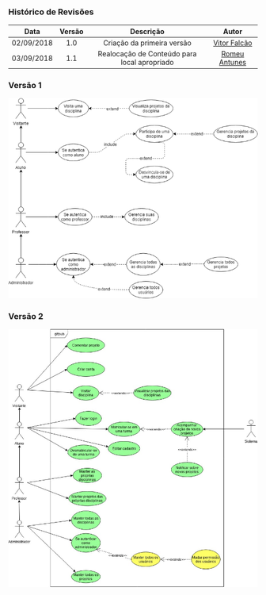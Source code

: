 ### Histórico de Revisões

| Data       | Versão | Descrição            |         Autor             |
|:----------:|:------:|:--------------------:|:-------------------------:|
| 02/09/2018 | 1.0 | Criação da primeira versão  | [Vitor Falcão](https://github.com/vitorfhc) |
| 03/09/2018 | 1.1 | Realocação de Conteúdo para local apropriado  | [Romeu Antunes](https://github.com/RomeuCarvalhoAntunes) |


### Versão 1

![use cases](/docs/images/use_cases.png)

### Versão 2

![use cases](/docs/images/use_case2.jpeg)